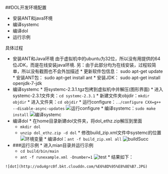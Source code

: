 ##DOL开发环境配置
  *  安装ANT和java环境
  *  编译systemc
  *  编译dol
  *  运行示例

具体过程
  *  安装ANT和Java环境
  由于虚拟机中的ubuntu为32位，所以没有用提供的64位JDK，而是在线安装java环境. 另：由于此部分均为在线安装，过程较简单，所以没有截图也不会外加描述
    *  更新软件包信息： sudo apt-get update
    *  安装ANT包： sudo apt-get install ant
    *  安装JDK： sudo apt-get install openjdk-7-jdk
  *  编译systemc
   	*  将systemc-2.3.1.tgz包拷到虚拟机中并解压(图形界面)
   	*  进入systemc-2.3.1文件夹：`cd systemc-2.3.1`
   	*  新建文件夹objdir：`mkdir objdir`
   	*  进入文件夹：`cd objdir`
   	*  运行configure：`../configure CXX=g++ --disable-async-updates` ![运行configure](http://odu4grc0f.bkt.clouddn.com/configure.png)
   	*  编译systemc：`sudo make install` ![编译systemc](http://odu4grc0f.bkt.clouddn.com/make%20systemc.png)
  *  编译dol
    *  在home目录新建dol文件夹，将dol_ethz.zip解压到里面
        *  `mkdir dol`
        *  `unzip dol_ethz.zip -d dol`
    *  修改build_zip.xml文件中systemc的位置 ![环境变量](http://odu4grc0f.bkt.clouddn.com/build_zip.JPG)
    *  编译dol：`ant -f build_zip.xml all` ![buildSucc](http://odu4grc0f.bkt.clouddn.com/ant_f%20build_zip.png)
  *  ###运行示例
    *  进入mian目录并运行示例
        *  `cd build/bin/main`
        *  `ant -f runexample.xml -Dnumber=1` ![test](http://odu4grc0f.bkt.clouddn.com/%E7%BC%96%E8%AF%91dol.png)
    *  结果如下：
    
    ![dot](http://odu4grc0f.bkt.clouddn.com/%E6%8D%95%E8%8E%B7.JPG)
    